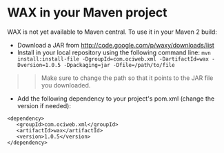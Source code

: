 # WAX in your Maven project #

WAX is not yet available to Maven central. To use it in your Maven 2 build:

  * Download a JAR from http://code.google.com/p/waxy/downloads/list
  * Install in your local repository using the following command line:
`mvn install:install-file -DgroupId=com.ociweb.xml -DartifactId=wax -Dversion=1.0.5 -Dpackaging=jar -Dfile=/path/to/file`
> > Make sure to change the path so that it points to the JAR file you downloaded.
  * Add the following dependency to your project's pom.xml (change the version if needed):
```
<dependency>
   <groupId>com.ociweb.xml</groupId>
   <artifactId>wax</artifactId>
   <version>1.0.5</version>
</dependency>
```